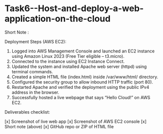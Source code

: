 # Task6--Host-and-deploy-a-web-application-on-the-cloud
Short Note :

Deployment Steps (AWS EC2):

1. Logged into AWS Management Console and launched an EC2 instance using Amazon Linux 2023 (Free Tier eligible – t3.micro).
2. Connected to the instance using EC2 Instance Connect.
3. Updated the system and installed Apache web server (httpd) using terminal commands.
4. Created a simple HTML file (index.html) inside /var/www/html/ directory.
5. Configured the security group to allow inbound HTTP traffic (port 80).
6. Restarted Apache and verified the deployment using the public IPv4 address in the browser.
7. Successfully hosted a live webpage that says “Hello Cloud!” on AWS EC2.

Deliverables checklist:

[x] Screenshot of live web app
[x] Screenshot of AWS EC2 console
[x] Short note (above)
[x] GitHub repo or ZIP of HTML file 
